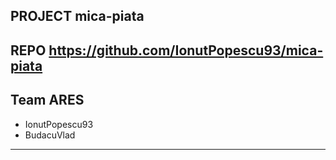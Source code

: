 ## PROJECT mica-piata

## REPO https://github.com/IonutPopescu93/mica-piata

## Team ARES
- IonutPopescu93 
- BudacuVlad 

---
